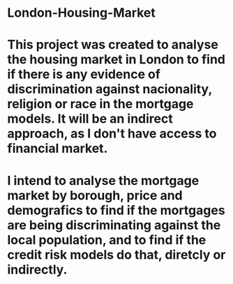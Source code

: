 # London-Housing-Market
# This project was created to analyse the housing market in London to find if there is any evidence of discrimination against nacionality, religion or race in the mortgage models. It will be an indirect approach, as I don't have access to financial market.
# I intend to analyse the mortgage market by borough, price and demografics to find if the mortgages are being discriminating against the local population, and to find if the credit risk models do that, diretcly or indirectly.
